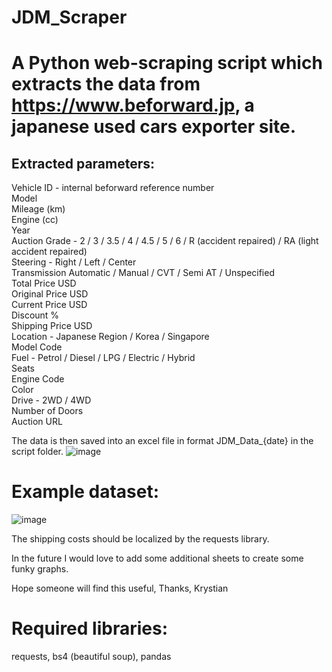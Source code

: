 ﻿# JDM_Scraper

# A Python web-scraping script which extracts the data from https://www.beforward.jp, a japanese used cars exporter site.

## Extracted parameters:
Vehicle ID - internal beforward reference number <br />
Model <br />
Mileage (km) <br />
Engine (cc) <br />
Year <br />
Auction Grade - 2 / 3 / 3.5 / 4 / 4.5 / 5 / 6 / R (accident repaired) / RA (light accident repaired) <br />
Steering - Right / Left / Center <br />
Transmission Automatic / Manual / CVT / Semi AT / Unspecified <br />
Total Price USD <br />
Original Price USD <br />
Current Price USD <br />
Discount % <br />
Shipping Price USD <br />
Location - Japanese Region / Korea / Singapore <br />
Model Code <br />
Fuel - Petrol / Diesel / LPG / Electric / Hybrid <br />
Seats <br />
Engine Code <br />
Color <br />
Drive - 2WD / 4WD <br />
Number of Doors <br />
Auction URL <br />

The data is then saved into an excel file in format JDM_Data_{date} in the script folder.
![image](https://user-images.githubusercontent.com/96234810/234986258-97b7fea3-4976-4d16-82fd-a7d84d16663d.png)

# Example dataset:
![image](https://user-images.githubusercontent.com/96234810/234986347-eaa25df8-0a6e-49d9-9fe4-df42d6633a1a.png)

The shipping costs should be localized by the requests library.

In the future I would love to add some additional sheets to create some funky graphs.

Hope someone will find this useful,
Thanks,
Krystian 

# Required libraries:
requests, bs4 (beautiful soup), pandas
